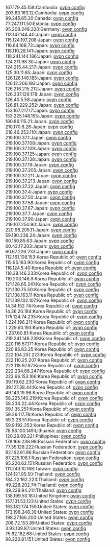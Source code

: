 167.179.45.158:Cambodia: [ovpn config](vpn/167_179_45_158.ovpn)  
203.80.163.12:Cambodia: [ovpn config](vpn/203_80_163_12.ovpn)  
99.245.65.30:Canada: [ovpn config](vpn/99_245_65_30.ovpn)  
77.247.111.50:Estonia: [ovpn config](vpn/77_247_111_50.ovpn)  
95.208.248.220:Germany: [ovpn config](vpn/95_208_248_220.ovpn)  
113.147.144.40:Japan: [ovpn config](vpn/113_147_144_40.ovpn)  
115.124.197.208:Japan: [ovpn config](vpn/115_124_197_208.ovpn)  
116.64.168.73:Japan: [ovpn config](vpn/116_64_168_73.ovpn)  
118.110.28.141:Japan: [ovpn config](vpn/118_110_28_141.ovpn)  
118.241.144.186:Japan: [ovpn config](vpn/118_241_144_186.ovpn)  
124.211.98.30:Japan: [ovpn config](vpn/124_211_98_30.ovpn)  
124.215.44.217:Japan: [ovpn config](vpn/124_215_44_217.ovpn)  
125.30.11.65:Japan: [ovpn config](vpn/125_30_11_65.ovpn)  
126.126.146.185:Japan: [ovpn config](vpn/126_126_146_185.ovpn)  
126.12.206.193:Japan: [ovpn config](vpn/126_12_206_193.ovpn)  
126.216.215.212:Japan: [ovpn config](vpn/126_216_215_212.ovpn)  
126.237.129.178:Japan: [ovpn config](vpn/126_237_129_178.ovpn)  
126.40.5.58:Japan: [ovpn config](vpn/126_40_5_58.ovpn)  
126.81.229.252:Japan: [ovpn config](vpn/126_81_229_252.ovpn)  
153.167.217.17:Japan: [ovpn config](vpn/153_167_217_17.ovpn)  
153.225.148.155:Japan: [ovpn config](vpn/153_225_148_155.ovpn)  
160.86.115.21:Japan: [ovpn config](vpn/160_86_115_21.ovpn)  
210.170.8.26:Japan: [ovpn config](vpn/210_170_8_26.ovpn)  
218.46.253.110:Japan: [ovpn config](vpn/218_46_253_110.ovpn)  
219.100.37.1:Japan: [ovpn config](vpn/219_100_37_1.ovpn)  
219.100.37.108:Japan: [ovpn config](vpn/219_100_37_108.ovpn)  
219.100.37.109:Japan: [ovpn config](vpn/219_100_37_109.ovpn)  
219.100.37.125:Japan: [ovpn config](vpn/219_100_37_125.ovpn)  
219.100.37.138:Japan: [ovpn config](vpn/219_100_37_138.ovpn)  
219.100.37.19:Japan: [ovpn config](vpn/219_100_37_19.ovpn)  
219.100.37.205:Japan: [ovpn config](vpn/219_100_37_205.ovpn)  
219.100.37.211:Japan: [ovpn config](vpn/219_100_37_211.ovpn)  
219.100.37.213:Japan: [ovpn config](vpn/219_100_37_213.ovpn)  
219.100.37.22:Japan: [ovpn config](vpn/219_100_37_22.ovpn)  
219.100.37.4:Japan: [ovpn config](vpn/219_100_37_4.ovpn)  
219.100.37.50:Japan: [ovpn config](vpn/219_100_37_50.ovpn)  
219.100.37.58:Japan: [ovpn config](vpn/219_100_37_58.ovpn)  
219.100.37.67:Japan: [ovpn config](vpn/219_100_37_67.ovpn)  
219.100.37.7:Japan: [ovpn config](vpn/219_100_37_7.ovpn)  
219.100.37.90:Japan: [ovpn config](vpn/219_100_37_90.ovpn)  
219.107.250.90:Japan: [ovpn config](vpn/219_107_250_90.ovpn)  
220.96.205.11:Japan: [ovpn config](vpn/220_96_205_11.ovpn)  
59.190.238.24:Japan: [ovpn config](vpn/59_190_238_24.ovpn)  
60.150.85.63:Japan: [ovpn config](vpn/60_150_85_63.ovpn)  
60.42.17.203:Japan: [ovpn config](vpn/60_42_17_203.ovpn)  
60.67.226.233:Japan: [ovpn config](vpn/60_67_226_233.ovpn)  
112.161.108.153:Korea Republic of: [ovpn config](vpn/112_161_108_153.ovpn)  
115.95.163.90:Korea Republic of: [ovpn config](vpn/115_95_163_90.ovpn)  
116.124.5.40:Korea Republic of: [ovpn config](vpn/116_124_5_40.ovpn)  
118.38.146.233:Korea Republic of: [ovpn config](vpn/118_38_146_233.ovpn)  
119.203.146.9:Korea Republic of: [ovpn config](vpn/119_203_146_9.ovpn)  
121.128.65.241:Korea Republic of: [ovpn config](vpn/121_128_65_241.ovpn)  
121.130.75.50:Korea Republic of: [ovpn config](vpn/121_130_75_50.ovpn)  
121.138.163.11:Korea Republic of: [ovpn config](vpn/121_138_163_11.ovpn)  
121.139.102.107:Korea Republic of: [ovpn config](vpn/121_139_102_107.ovpn)  
14.34.152.74:Korea Republic of: [ovpn config](vpn/14_34_152_74.ovpn)  
14.36.20.184:Korea Republic of: [ovpn config](vpn/14_36_20_184.ovpn)  
175.124.74.235:Korea Republic of: [ovpn config](vpn/175_124_74_235.ovpn)  
1.224.196.211:Korea Republic of: [ovpn config](vpn/1_224_196_211.ovpn)  
1.229.60.193:Korea Republic of: [ovpn config](vpn/1_229_60_193.ovpn)  
1.237.60.81:Korea Republic of: [ovpn config](vpn/1_237_60_81.ovpn)  
219.241.148.239:Korea Republic of: [ovpn config](vpn/219_241_148_239.ovpn)  
220.116.57.171:Korea Republic of: [ovpn config](vpn/220_116_57_171.ovpn)  
220.86.83.25:Korea Republic of: [ovpn config](vpn/220_86_83_25.ovpn)  
222.104.251.223:Korea Republic of: [ovpn config](vpn/222_104_251_223.ovpn)  
222.110.25.207:Korea Republic of: [ovpn config](vpn/222_110_25_207.ovpn)  
222.118.97.87:Korea Republic of: [ovpn config](vpn/222_118_97_87.ovpn)  
222.234.88.247:Korea Republic of: [ovpn config](vpn/222_234_88_247.ovpn)  
222.96.153.106:Korea Republic of: [ovpn config](vpn/222_96_153_106.ovpn)  
39.119.62.230:Korea Republic of: [ovpn config](vpn/39_119_62_230.ovpn)  
39.127.38.44:Korea Republic of: [ovpn config](vpn/39_127_38_44.ovpn)  
49.143.19.96:Korea Republic of: [ovpn config](vpn/49_143_19_96.ovpn)  
58.225.140.219:Korea Republic of: [ovpn config](vpn/58_225_140_219.ovpn)  
58.234.22.44:Korea Republic of: [ovpn config](vpn/58_234_22_44.ovpn)  
59.1.35.251:Korea Republic of: [ovpn config](vpn/59_1_35_251.ovpn)  
59.26.117.78:Korea Republic of: [ovpn config](vpn/59_26_117_78.ovpn)  
59.3.26.51:Korea Republic of: [ovpn config](vpn/59_3_26_51.ovpn)  
59.9.192.253:Korea Republic of: [ovpn config](vpn/59_9_192_253.ovpn)  
78.58.100.149:Lithuania: [ovpn config](vpn/78_58_100_149.ovpn)  
120.29.69.221:Philippines: [ovpn config](vpn/120_29_69_221.ovpn)  
178.166.238.99:Russian Federation: [ovpn config](vpn/178_166_238_99.ovpn)  
77.35.128.222:Russian Federation: [ovpn config](vpn/77_35_128_222.ovpn)  
82.162.61.86:Russian Federation: [ovpn config](vpn/82_162_61_86.ovpn)  
87.225.106.1:Russian Federation: [ovpn config](vpn/87_225_106_1.ovpn)  
95.220.62.151:Russian Federation: [ovpn config](vpn/95_220_62_151.ovpn)  
111.243.10.168:Taiwan: [ovpn config](vpn/111_243_10_168.ovpn)  
124.121.95.50:Thailand: [ovpn config](vpn/124_121_95_50.ovpn)  
184.22.162.223:Thailand: [ovpn config](vpn/184_22_162_223.ovpn)  
49.228.202.74:Thailand: [ovpn config](vpn/49_228_202_74.ovpn)  
49.228.94.211:Thailand: [ovpn config](vpn/49_228_94_211.ovpn)  
138.199.50.18:United Kingdom: [ovpn config](vpn/138_199_50_18.ovpn)  
157.131.53.123:United States: [ovpn config](vpn/157_131_53_123.ovpn)  
163.182.174.159:United States: [ovpn config](vpn/163_182_174_159.ovpn)  
173.198.248.39:United States: [ovpn config](vpn/173_198_248_39.ovpn)  
198.27.166.200:United States: [ovpn config](vpn/198_27_166_200.ovpn)  
208.72.153.89:United States: [ovpn config](vpn/208_72_153_89.ovpn)  
3.93.139.87:United States: [ovpn config](vpn/3_93_139_87.ovpn)  
75.82.182.68:United States: [ovpn config](vpn/75_82_182_68.ovpn)  
98.220.81.151:United States: [ovpn config](vpn/98_220_81_151.ovpn)  

